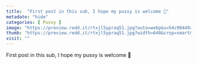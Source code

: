 ```yaml
---
title:  "First post in this sub, I hope my pussy is welcome 💖"
metadate: "hide"
categories: [ Pussy ]
image: "https://preview.redd.it/rtxjl5ypraq51.jpg?auto=webp&s=54c90449ad47b729e20b2a0c69091b32f4db5198"
thumb: "https://preview.redd.it/rtxjl5ypraq51.jpg?width=640&crop=smart&auto=webp&s=c143f2301e8de7b62a5cb4ccc93e03b10b51f11b"
visit: ""
---
```

First post in this sub, I hope my pussy is welcome 💖
